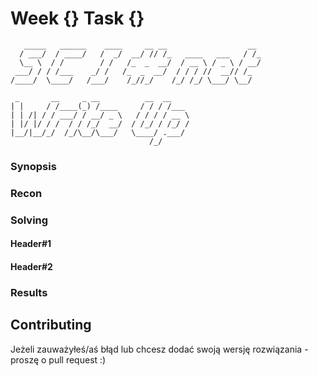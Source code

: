 # Week {} Task {}

```ascii
   _____   ______    ____     __ __                  __
  / ___/  / ____/   /  _/  __/ // /_   ____   ___   / /_
  \__ \  / /        / /   /_  _  __/  / __ \ / _ \ / __/
 ___/ / / /___    _/ /   /_  _  __/  / / / //  __// /_
/____/  \____/   /___/    /_//_/    /_/ /_/ \___/ \__/

 _       __     _ __          __  __
| |     / /____(_) /____     / / / /___
| | /| / / ___/ / __/ _ \   / / / / __ \
| |/ |/ / /  / / /_/  __/  / /_/ / /_/ /
|__/|__/_/  /_/\__/\___/   \____/ .___/
                               /_/
```

### **Synopsis**

### **Recon**

### **Solving**

#### Header#1

#### Header#2

### **Results**

## Contributing

Jeżeli zauważyłeś/aś błąd lub chcesz dodać swoją wersję rozwiązania - proszę o pull request :)
